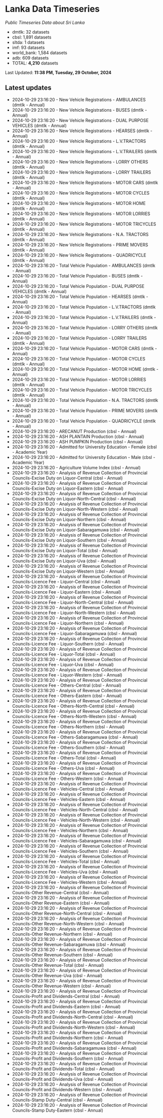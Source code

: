 # Lanka Data Timeseries
*Public Timeseries Data about Sri Lanka*

* dmtlk: 32 datasets
* cbsl: 1,891 datasets
* sltda: 1 datasets
* imf: 93 datasets
* world_bank: 1,584 datasets
* adb: 609 datasets
* TOTAL: **4,210** datasets

Last Updated: **11:38 PM, Tuesday, 29 October, 2024**

## Latest updates

* 2024-10-29 23:16:20 - New Vehicle Registrations - AMBULANCES (dmtlk - Annual)
* 2024-10-29 23:16:20 - New Vehicle Registrations - BUSES (dmtlk - Annual)
* 2024-10-29 23:16:20 - New Vehicle Registrations - DUAL PURPOSE VEHICLES (dmtlk - Annual)
* 2024-10-29 23:16:20 - New Vehicle Registrations - HEARSES (dmtlk - Annual)
* 2024-10-29 23:16:20 - New Vehicle Registrations - L.V.TRACTORS (dmtlk - Annual)
* 2024-10-29 23:16:20 - New Vehicle Registrations - L.V.TRAILERS (dmtlk - Annual)
* 2024-10-29 23:16:20 - New Vehicle Registrations - LORRY OTHERS (dmtlk - Annual)
* 2024-10-29 23:16:20 - New Vehicle Registrations - LORRY TRAILERS (dmtlk - Annual)
* 2024-10-29 23:16:20 - New Vehicle Registrations - MOTOR CARS (dmtlk - Annual)
* 2024-10-29 23:16:20 - New Vehicle Registrations - MOTOR CYCLES (dmtlk - Annual)
* 2024-10-29 23:16:20 - New Vehicle Registrations - MOTOR HOME (dmtlk - Annual)
* 2024-10-29 23:16:20 - New Vehicle Registrations - MOTOR LORRIES (dmtlk - Annual)
* 2024-10-29 23:16:20 - New Vehicle Registrations - MOTOR TRICYCLES (dmtlk - Annual)
* 2024-10-29 23:16:20 - New Vehicle Registrations - N.A. TRACTORS (dmtlk - Annual)
* 2024-10-29 23:16:20 - New Vehicle Registrations - PRIME MOVERS (dmtlk - Annual)
* 2024-10-29 23:16:20 - New Vehicle Registrations - QUADRICYCLE (dmtlk - Annual)
* 2024-10-29 23:16:20 - Total Vehicle Population - AMBULANCES (dmtlk - Annual)
* 2024-10-29 23:16:20 - Total Vehicle Population - BUSES (dmtlk - Annual)
* 2024-10-29 23:16:20 - Total Vehicle Population - DUAL PURPOSE VEHICLES (dmtlk - Annual)
* 2024-10-29 23:16:20 - Total Vehicle Population - HEARSES (dmtlk - Annual)
* 2024-10-29 23:16:20 - Total Vehicle Population - L.V.TRACTORS (dmtlk - Annual)
* 2024-10-29 23:16:20 - Total Vehicle Population - L.V.TRAILERS (dmtlk - Annual)
* 2024-10-29 23:16:20 - Total Vehicle Population - LORRY OTHERS (dmtlk - Annual)
* 2024-10-29 23:16:20 - Total Vehicle Population - LORRY TRAILERS (dmtlk - Annual)
* 2024-10-29 23:16:20 - Total Vehicle Population - MOTOR CARS (dmtlk - Annual)
* 2024-10-29 23:16:20 - Total Vehicle Population - MOTOR CYCLES (dmtlk - Annual)
* 2024-10-29 23:16:20 - Total Vehicle Population - MOTOR HOME (dmtlk - Annual)
* 2024-10-29 23:16:20 - Total Vehicle Population - MOTOR LORRIES (dmtlk - Annual)
* 2024-10-29 23:16:20 - Total Vehicle Population - MOTOR TRICYCLES (dmtlk - Annual)
* 2024-10-29 23:16:20 - Total Vehicle Population - N.A. TRACTORS (dmtlk - Annual)
* 2024-10-29 23:16:20 - Total Vehicle Population - PRIME MOVERS (dmtlk - Annual)
* 2024-10-29 23:16:20 - Total Vehicle Population - QUADRICYCLE (dmtlk - Annual)
* 2024-10-29 23:16:20 - ARECANUT Production (cbsl - Annual)
* 2024-10-29 23:16:20 - ASH PLANTAIN Production (cbsl - Annual)
* 2024-10-29 23:16:20 - ASH PUMPKIN Production (cbsl - Annual)
* 2024-10-29 23:16:20 - Admitted for University Education - Female (cbsl - Academic Year)
* 2024-10-29 23:16:20 - Admitted for University Education - Male (cbsl - Academic Year)
* 2024-10-29 23:16:20 - Agriculture Volume Index (cbsl - Annual)
* 2024-10-29 23:16:20 - Analysis of Revenue Collection of Provincial Councils-Excise Duty on Liquor-Central (cbsl - Annual)
* 2024-10-29 23:16:20 - Analysis of Revenue Collection of Provincial Councils-Excise Duty on Liquor-Eastern (cbsl - Annual)
* 2024-10-29 23:16:20 - Analysis of Revenue Collection of Provincial Councils-Excise Duty on Liquor-North-Central (cbsl - Annual)
* 2024-10-29 23:16:20 - Analysis of Revenue Collection of Provincial Councils-Excise Duty on Liquor-North-Western (cbsl - Annual)
* 2024-10-29 23:16:20 - Analysis of Revenue Collection of Provincial Councils-Excise Duty on Liquor-Northern (cbsl - Annual)
* 2024-10-29 23:16:20 - Analysis of Revenue Collection of Provincial Councils-Excise Duty on Liquor-Sabaragamuwa (cbsl - Annual)
* 2024-10-29 23:16:20 - Analysis of Revenue Collection of Provincial Councils-Excise Duty on Liquor-Southern (cbsl - Annual)
* 2024-10-29 23:16:20 - Analysis of Revenue Collection of Provincial Councils-Excise Duty on Liquor-Total (cbsl - Annual)
* 2024-10-29 23:16:20 - Analysis of Revenue Collection of Provincial Councils-Excise Duty on Liquor-Uva (cbsl - Annual)
* 2024-10-29 23:16:20 - Analysis of Revenue Collection of Provincial Councils-Excise Duty on Liquor-Western (cbsl - Annual)
* 2024-10-29 23:16:20 - Analysis of Revenue Collection of Provincial Councils-Licence Fee - Liquor-Central (cbsl - Annual)
* 2024-10-29 23:16:20 - Analysis of Revenue Collection of Provincial Councils-Licence Fee - Liquor-Eastern (cbsl - Annual)
* 2024-10-29 23:16:20 - Analysis of Revenue Collection of Provincial Councils-Licence Fee - Liquor-North-Central (cbsl - Annual)
* 2024-10-29 23:16:20 - Analysis of Revenue Collection of Provincial Councils-Licence Fee - Liquor-North-Western (cbsl - Annual)
* 2024-10-29 23:16:20 - Analysis of Revenue Collection of Provincial Councils-Licence Fee - Liquor-Northern (cbsl - Annual)
* 2024-10-29 23:16:20 - Analysis of Revenue Collection of Provincial Councils-Licence Fee - Liquor-Sabaragamuwa (cbsl - Annual)
* 2024-10-29 23:16:20 - Analysis of Revenue Collection of Provincial Councils-Licence Fee - Liquor-Southern (cbsl - Annual)
* 2024-10-29 23:16:20 - Analysis of Revenue Collection of Provincial Councils-Licence Fee - Liquor-Total (cbsl - Annual)
* 2024-10-29 23:16:20 - Analysis of Revenue Collection of Provincial Councils-Licence Fee - Liquor-Uva (cbsl - Annual)
* 2024-10-29 23:16:20 - Analysis of Revenue Collection of Provincial Councils-Licence Fee - Liquor-Western (cbsl - Annual)
* 2024-10-29 23:16:20 - Analysis of Revenue Collection of Provincial Councils-Licence Fee - Others-Central (cbsl - Annual)
* 2024-10-29 23:16:20 - Analysis of Revenue Collection of Provincial Councils-Licence Fee - Others-Eastern (cbsl - Annual)
* 2024-10-29 23:16:20 - Analysis of Revenue Collection of Provincial Councils-Licence Fee - Others-North-Central (cbsl - Annual)
* 2024-10-29 23:16:20 - Analysis of Revenue Collection of Provincial Councils-Licence Fee - Others-North-Western (cbsl - Annual)
* 2024-10-29 23:16:20 - Analysis of Revenue Collection of Provincial Councils-Licence Fee - Others-Northern (cbsl - Annual)
* 2024-10-29 23:16:20 - Analysis of Revenue Collection of Provincial Councils-Licence Fee - Others-Sabaragamuwa (cbsl - Annual)
* 2024-10-29 23:16:20 - Analysis of Revenue Collection of Provincial Councils-Licence Fee - Others-Southern (cbsl - Annual)
* 2024-10-29 23:16:20 - Analysis of Revenue Collection of Provincial Councils-Licence Fee - Others-Total (cbsl - Annual)
* 2024-10-29 23:16:20 - Analysis of Revenue Collection of Provincial Councils-Licence Fee - Others-Uva (cbsl - Annual)
* 2024-10-29 23:16:20 - Analysis of Revenue Collection of Provincial Councils-Licence Fee - Others-Western (cbsl - Annual)
* 2024-10-29 23:16:20 - Analysis of Revenue Collection of Provincial Councils-Licence Fee - Vehicles-Central (cbsl - Annual)
* 2024-10-29 23:16:20 - Analysis of Revenue Collection of Provincial Councils-Licence Fee - Vehicles-Eastern (cbsl - Annual)
* 2024-10-29 23:16:20 - Analysis of Revenue Collection of Provincial Councils-Licence Fee - Vehicles-North-Central (cbsl - Annual)
* 2024-10-29 23:16:20 - Analysis of Revenue Collection of Provincial Councils-Licence Fee - Vehicles-North-Western (cbsl - Annual)
* 2024-10-29 23:16:20 - Analysis of Revenue Collection of Provincial Councils-Licence Fee - Vehicles-Northern (cbsl - Annual)
* 2024-10-29 23:16:20 - Analysis of Revenue Collection of Provincial Councils-Licence Fee - Vehicles-Sabaragamuwa (cbsl - Annual)
* 2024-10-29 23:16:20 - Analysis of Revenue Collection of Provincial Councils-Licence Fee - Vehicles-Southern (cbsl - Annual)
* 2024-10-29 23:16:20 - Analysis of Revenue Collection of Provincial Councils-Licence Fee - Vehicles-Total (cbsl - Annual)
* 2024-10-29 23:16:20 - Analysis of Revenue Collection of Provincial Councils-Licence Fee - Vehicles-Uva (cbsl - Annual)
* 2024-10-29 23:16:20 - Analysis of Revenue Collection of Provincial Councils-Licence Fee - Vehicles-Western (cbsl - Annual)
* 2024-10-29 23:16:20 - Analysis of Revenue Collection of Provincial Councils-Other Revenue-Central (cbsl - Annual)
* 2024-10-29 23:16:20 - Analysis of Revenue Collection of Provincial Councils-Other Revenue-Eastern (cbsl - Annual)
* 2024-10-29 23:16:20 - Analysis of Revenue Collection of Provincial Councils-Other Revenue-North-Central (cbsl - Annual)
* 2024-10-29 23:16:20 - Analysis of Revenue Collection of Provincial Councils-Other Revenue-North-Western (cbsl - Annual)
* 2024-10-29 23:16:20 - Analysis of Revenue Collection of Provincial Councils-Other Revenue-Northern (cbsl - Annual)
* 2024-10-29 23:16:20 - Analysis of Revenue Collection of Provincial Councils-Other Revenue-Sabaragamuwa (cbsl - Annual)
* 2024-10-29 23:16:20 - Analysis of Revenue Collection of Provincial Councils-Other Revenue-Southern (cbsl - Annual)
* 2024-10-29 23:16:20 - Analysis of Revenue Collection of Provincial Councils-Other Revenue-Total (cbsl - Annual)
* 2024-10-29 23:16:20 - Analysis of Revenue Collection of Provincial Councils-Other Revenue-Uva (cbsl - Annual)
* 2024-10-29 23:16:20 - Analysis of Revenue Collection of Provincial Councils-Other Revenue-Western (cbsl - Annual)
* 2024-10-29 23:16:20 - Analysis of Revenue Collection of Provincial Councils-Profit and Dividends-Central (cbsl - Annual)
* 2024-10-29 23:16:20 - Analysis of Revenue Collection of Provincial Councils-Profit and Dividends-Eastern (cbsl - Annual)
* 2024-10-29 23:16:20 - Analysis of Revenue Collection of Provincial Councils-Profit and Dividends-North-Central (cbsl - Annual)
* 2024-10-29 23:16:20 - Analysis of Revenue Collection of Provincial Councils-Profit and Dividends-North-Western (cbsl - Annual)
* 2024-10-29 23:16:20 - Analysis of Revenue Collection of Provincial Councils-Profit and Dividends-Northern (cbsl - Annual)
* 2024-10-29 23:16:20 - Analysis of Revenue Collection of Provincial Councils-Profit and Dividends-Sabaragamuwa (cbsl - Annual)
* 2024-10-29 23:16:20 - Analysis of Revenue Collection of Provincial Councils-Profit and Dividends-Southern (cbsl - Annual)
* 2024-10-29 23:16:20 - Analysis of Revenue Collection of Provincial Councils-Profit and Dividends-Total (cbsl - Annual)
* 2024-10-29 23:16:20 - Analysis of Revenue Collection of Provincial Councils-Profit and Dividends-Uva (cbsl - Annual)
* 2024-10-29 23:16:20 - Analysis of Revenue Collection of Provincial Councils-Profit and Dividends-Western (cbsl - Annual)
* 2024-10-29 23:16:20 - Analysis of Revenue Collection of Provincial Councils-Stamp Duty-Central (cbsl - Annual)
* 2024-10-29 23:16:20 - Analysis of Revenue Collection of Provincial Councils-Stamp Duty-Eastern (cbsl - Annual)